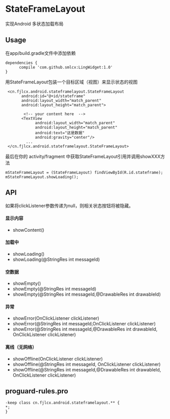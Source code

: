 # StateFrameLayout
实现Android 多状态加载布局
## Usage
在app/build.gradle文件中添加依赖

    dependencies {
          compile 'com.github.smlcx:LingWidget:1.0'
    }
    
用StateFrameLayout包装一个目标区域（视图）来显示状态的视图

     <cn.fjlcx.android.stateframelayout.StateFrameLayout
           android:id="@+id/stateframe"
           android:layout_width="match_parent"
           android:layout_height="match_parent">
       
            <!-- your content here  -->
           <TextView
                 android:layout_width="match_parent"
                 android:layout_height="match_parent"
                 android:text="这是数据"
                 android:gravity="center"/>
             ...
     </cn.fjlcx.android.stateframelayout.StateFrameLayout>
     
最后在你的 activity/fragment 中获取StateFrameLayout引用并调用showXXX方法

	mStateFrameLayout = (StateFrameLayout) findViewById(R.id.stateframe);
	mStateFrameLayout.showLoading();
	
## API

如果将clickListener参数传递为null，则相关状态按钮将被隐藏。

#### 显示内容
* showContent()
 
#### 加载中
* showLoading()
* showLoading(@StringRes int messageId)

#### 空数据
* showEmpty()
* showEmpty(@StringRes int messageId)
* showEmpty(@StringRes int messageId,@DrawableRes int drawableId)

#### 异常
* showError(OnClickListener clickListener)
* showError(@StringRes int messageId,OnClickListener clickListener)
* showError(@StringRes int messageId,@DrawableRes int drawableId, OnClickListener clickListener)

#### 离线（无网络）
* showOffline(OnClickListener clickListener)
* showOffline(@StringRes int messageId, OnClickListener clickListener)
* showOffline(@StringRes int messageId,@DrawableRes int drawableId, OnClickListener clickListener)

## proguard-rules.pro

	-keep class cn.fjlcx.android.stateframelayout.** {
	*;
	}